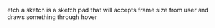 etch a sketch is a sketch pad that will accepts frame size from user and draws something through hover